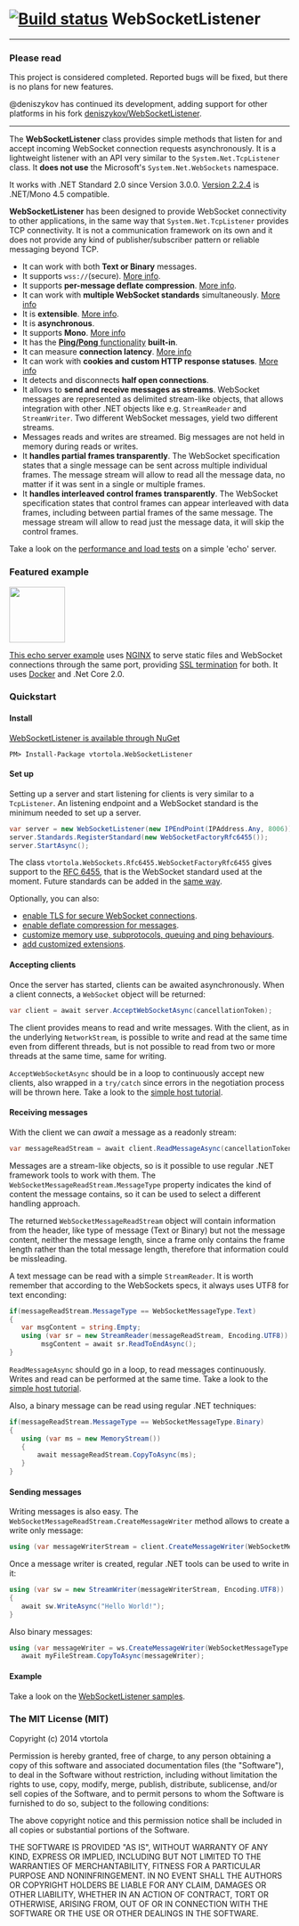 [![Build status](https://ci.appveyor.com/api/projects/status/gp4qsv4xveqk2hb0?svg=true)](https://ci.appveyor.com/project/vtortola/websocketlistener-ccth8)
WebSocketListener 
=================

***
### Please read
This project is considered completed. Reported bugs will be fixed, but there is no plans for new features.

@deniszykov has continued its development, adding support for other platforms in his fork [deniszykov/WebSocketListener](https://github.com/deniszykov/WebSocketListener).
***

The **WebSocketListener** class provides simple methods that listen for and accept incoming WebSocket connection requests asynchronously. It is a lightweight listener with an API very similar to the `System.Net.TcpListener` class. It **does not use** the Microsoft's `System.Net.WebSockets` namespace.

 It works with .NET Standard 2.0 since Version 3.0.0. [Version 2.2.4](//github.com/vtortola/WebSocketListener/tree/Version-2.2.4) is  .NET/Mono 4.5 compatible.

**WebSocketListener** has been designed to provide WebSocket connectivity to other applications, in the same way that `System.Net.TcpListener` provides TCP connectivity. It is not a communication framework on its own and it does not provide any kind of publisher/subscriber pattern or reliable messaging beyond TCP.

 * It can work with both **Text or Binary** messages.
 * It supports `wss://`(secure). [More info](//github.com/vtortola/WebSocketListener/wiki/Enabling-WebSocket-Secure-(TLS)).
 * It supports **per-message deflate compression**. [More info](//github.com/vtortola/WebSocketListener/wiki/Deflate-extension). 
 * It can work with **multiple WebSocket standards** simultaneously. [More info](//github.com/vtortola/WebSocketListener/wiki/Multiple-WebSocket-standard-support)
 * It is **extensible**. [More info](//github.com/vtortola/WebSocketListener/wiki/WebSocketListener-Extensions).
 * It is **asynchronous**. 
 * It supports **Mono**. [More info](//github.com/vtortola/WebSocketListener/wiki/Mono-support)
 * It has the [**Ping/Pong** functionality](http://tools.ietf.org/html/rfc6455#section-5.5.2) **built-in**.
 * It can measure **connection latency**. [More info](//github.com/vtortola/WebSocketListener/wiki/Measuring-WebSockets-connection-latency)
 * It can work with **cookies and custom HTTP response statuses**. [More info](//github.com/vtortola/WebSocketListener/wiki/Hooking-into-the-HTTP-negotiation)
 * It detects and disconnects **half open connections**.
 * It allows to **send and receive messages as streams**. WebSocket messages are represented as delimited stream-like objects, that allows integration with other .NET objects like e.g. `StreamReader` and `StreamWriter`. Two different WebSocket messages, yield two different streams.
 * Messages reads and writes are streamed. Big messages are not held in memory during reads or writes.
 * It **handles partial frames transparently**. The WebSocket specification states that a single message can be sent across multiple individual frames. The message stream will allow to read all the message data, no matter if it was sent in a single or multiple frames.
 * It **handles interleaved control frames transparently**. The WebSocket specification states that control frames can appear interleaved with data frames, including between partial frames of the same message. The message stream will allow to read just the message data, it will skip the control frames.

Take a look on the [performance and load  tests](//github.com/vtortola/WebSocketListener/wiki/WebSocketListener-performance-tests) on a simple 'echo' server.

### Featured example
<img src="https://cdn-1.wp.nginx.com/wp-content/themes/nginx-theme/assets/img/logo.png" width="100">

[This echo server example](//github.com/vtortola/WebSocketListener/wiki/WebSocket---NGINX---SSL-Termination---Docker) uses [NGINX](//www.nginx.com/) to serve static files and WebSocket connections through the same port, providing [SSL termination](//en.wikipedia.org/wiki/TLS_termination_proxy) for both. It uses [Docker](//www.docker.com) and .Net Core 2.0.

### Quickstart

#### Install

[WebSocketListener is available through NuGet](https://www.nuget.org/packages/vtortola.WebSocketListener/)

```
PM> Install-Package vtortola.WebSocketListener
```

#### Set up
Setting up a server and start listening for clients is very similar to a `TcpListener`. An listening endpoint and a WebSocket standard is the minimum needed to set up a server.

```cs
var server = new WebSocketListener(new IPEndPoint(IPAddress.Any, 8006));
server.Standards.RegisterStandard(new WebSocketFactoryRfc6455());
server.StartAsync();
```

The class ```vtortola.WebSockets.Rfc6455.WebSocketFactoryRfc6455``` gives support to the [RFC 6455](http://tools.ietf.org/html/rfc6455), that is the WebSocket standard used at the moment. Future standards can be added in the [same way](//github.com/vtortola/WebSocketListener/wiki/Multiple-WebSocket-standard-support).

Optionally, you can also:
 * [enable TLS for secure WebSocket connections](//github.com/vtortola/WebSocketListener/wiki/Enabling-WebSocket-Secure-(TLS)).
 * [enable deflate compression for messages](//github.com/vtortola/WebSocketListener/wiki/Deflate-extension).
 * [customize memory use, subprotocols, queuing and ping behaviours](//github.com/vtortola/WebSocketListener/wiki/WebSocketListener-options).
 * [add customized extensions](//github.com/vtortola/WebSocketListener/wiki/WebSocketListener-Extensions).


#### Accepting clients
Once the server has started, clients can be awaited asynchronously. When a client connects, a `WebSocket` object will be returned:

```cs
var client = await server.AcceptWebSocketAsync(cancellationToken);
```

The client provides means to read and write messages. With the client, as in the underlying `NetworkStream`, is possible to write and read at the same time even from different threads, but is not possible to read from two or more threads at the same time, same for writing.

`AcceptWebSocketAsync` should be in a loop to continuously accept new clients, also wrapped in a `try/catch` since errors in the negotiation process will be thrown here. Take a look to the [simple host tutorial](https://github.com/vtortola/WebSocketListener/wiki/WebSocketListener-Echo-Server-Example).

#### Receiving messages
With the client we can *await* a message as a readonly stream:

```cs
var messageReadStream = await client.ReadMessageAsync(cancellationToken);
```

Messages are a stream-like objects, so is it possible to use regular .NET framework tools to work with them. The `WebSocketMessageReadStream.MessageType` property indicates the kind of content the message contains, so it can be used to select a different handling approach.

The returned `WebSocketMessageReadStream` object will contain information from the header, like type of message (Text or Binary) but not the message content, neither the message length, since a frame only contains the frame length rather than the total message length, therefore that information could be missleading.

A text message can be read with a simple `StreamReader`.  It is worth remember that according to the WebSockets specs, it always uses UTF8 for text enconding:

```cs
if(messageReadStream.MessageType == WebSocketMessageType.Text)
{
   var msgContent = string.Empty;
   using (var sr = new StreamReader(messageReadStream, Encoding.UTF8))
        msgContent = await sr.ReadToEndAsync();
}
```

```ReadMessageAsync``` should go in a loop, to read messages continuously. Writes and read can be performed at the same time. Take a look to the [simple host tutorial](//github.com/vtortola/WebSocketListener/wiki/WebSocketListener-Echo-Server-Example).

Also, a binary message can be read using regular .NET techniques:

```cs
if(messageReadStream.MessageType == WebSocketMessageType.Binary)
{
   using (var ms = new MemoryStream())
   {
       await messageReadStream.CopyToAsync(ms);
   }
}
```

#### Sending messages
Writing messages is also easy. The `WebSocketMessageReadStream.CreateMessageWriter` method allows to create a write only  message:

```cs
using (var messageWriterStream = client.CreateMessageWriter(WebSocketMessageType.Text))
```

Once a message writer is created, regular .NET tools can be used to write in it:

```cs
using (var sw = new StreamWriter(messageWriterStream, Encoding.UTF8))
{
   await sw.WriteAsync("Hello World!");
}
```    

Also binary messages:

```cs
using (var messageWriter = ws.CreateMessageWriter(WebSocketMessageType.Binary))
   await myFileStream.CopyToAsync(messageWriter);
```

#### Example
Take a look on the [WebSocketListener samples](//github.com/vtortola/WebSocketListener/wiki/WebSocketListener-Samples).

### The MIT License (MIT)

Copyright (c) 2014 vtortola

Permission is hereby granted, free of charge, to any person obtaining a copy
of this software and associated documentation files (the "Software"), to deal
in the Software without restriction, including without limitation the rights
to use, copy, modify, merge, publish, distribute, sublicense, and/or sell
copies of the Software, and to permit persons to whom the Software is
furnished to do so, subject to the following conditions:

The above copyright notice and this permission notice shall be included in
all copies or substantial portions of the Software.

THE SOFTWARE IS PROVIDED "AS IS", WITHOUT WARRANTY OF ANY KIND, EXPRESS OR
IMPLIED, INCLUDING BUT NOT LIMITED TO THE WARRANTIES OF MERCHANTABILITY,
FITNESS FOR A PARTICULAR PURPOSE AND NONINFRINGEMENT. IN NO EVENT SHALL THE
AUTHORS OR COPYRIGHT HOLDERS BE LIABLE FOR ANY CLAIM, DAMAGES OR OTHER
LIABILITY, WHETHER IN AN ACTION OF CONTRACT, TORT OR OTHERWISE, ARISING FROM,
OUT OF OR IN CONNECTION WITH THE SOFTWARE OR THE USE OR OTHER DEALINGS IN
THE SOFTWARE.
